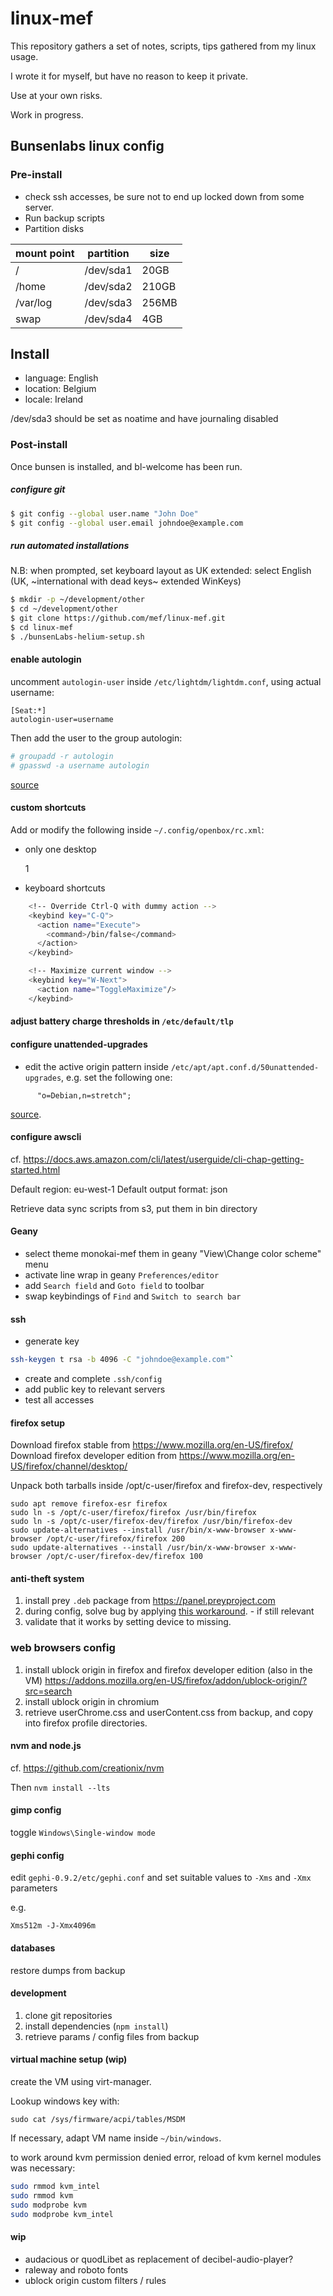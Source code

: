 # linux-mef

This repository gathers a set of notes, scripts, tips gathered from my linux usage.

I wrote it for myself, but have no reason to keep it private.

Use at your own risks.

Work in progress.


## Bunsenlabs linux config

### Pre-install


* check ssh accesses, be sure not to end up locked down from some server.
* Run backup scripts
* Partition disks

| mount point | partition | size |
| -- | -- | -- |
| / | /dev/sda1 | 20GB |
| /home | /dev/sda2 | 210GB |
| /var/log | /dev/sda3 | 256MB |
| swap | /dev/sda4 | 4GB |

## Install

* language: English
* location: Belgium
* locale: Ireland



/dev/sda3 should be set as noatime and have journaling disabled





### Post-install

Once bunsen is installed, and bl-welcome has been run.


##### configure git

````bash
$ git config --global user.name "John Doe"
$ git config --global user.email johndoe@example.com
````

##### run automated installations

N.B: when prompted, set keyboard layout as UK extended: select English (UK, ~international with dead keys~ extended WinKeys)


````bash
$ mkdir -p ~/development/other
$ cd ~/development/other
$ git clone https://github.com/mef/linux-mef.git
$ cd linux-mef
$ ./bunsenLabs-helium-setup.sh
````

#### enable autologin

uncomment `autologin-user` inside `/etc/lightdm/lightdm.conf`, using actual username:

````
[Seat:*]
autologin-user=username
````

Then add the user to the group autologin:

````bash
# groupadd -r autologin
# gpasswd -a username autologin
````

[source](https://wiki.archlinux.org/index.php/LightDM#Enabling_autologin)

#### custom shortcuts

Add or modify the following inside `~/.config/openbox/rc.xml`:

* only one desktop

    <number>1</number>

* keyboard shortcuts

````bash
    <!-- Override Ctrl-Q with dummy action -->
    <keybind key="C-Q">
      <action name="Execute">
        <command>/bin/false</command>
      </action>
    </keybind>

    <!-- Maximize current window -->
    <keybind key="W-Next">
      <action name="ToggleMaximize"/>
    </keybind>
````

#### adjust battery charge thresholds in `/etc/default/tlp`

#### configure unattended-upgrades

* edit the active origin pattern inside `/etc/apt/apt.conf.d/50unattended-upgrades`, e.g. set the following one:

````
      "o=Debian,n=stretch";
````

[source](https://wiki.debian.org/UnattendedUpgrades).

#### configure awscli

cf. https://docs.aws.amazon.com/cli/latest/userguide/cli-chap-getting-started.html

Default region: eu-west-1
Default output format: json

Retrieve data sync scripts from s3, put them in bin directory

#### Geany

* select theme monokai-mef them in geany "View\Change color scheme" menu
* activate line wrap in geany `Preferences/editor`
* add `Search field` and `Goto field` to toolbar
* swap keybindings of `Find` and `Switch to search bar`

#### ssh

* generate key

````bash
ssh-keygen t rsa -b 4096 -C "johndoe@example.com"`
````
* create and complete `.ssh/config`
* add public key to relevant servers 
* test all accesses


#### firefox setup

Download firefox stable from https://www.mozilla.org/en-US/firefox/
Download firefox developer edition from https://www.mozilla.org/en-US/firefox/channel/desktop/

Unpack both tarballs inside /opt/c-user/firefox and firefox-dev, respectively

    sudo apt remove firefox-esr firefox
    sudo ln -s /opt/c-user/firefox/firefox /usr/bin/firefox
    sudo ln -s /opt/c-user/firefox-dev/firefox /usr/bin/firefox-dev
    sudo update-alternatives --install /usr/bin/x-www-browser x-www-browser /opt/c-user/firefox/firefox 200
    sudo update-alternatives --install /usr/bin/x-www-browser x-www-browser /opt/c-user/firefox-dev/firefox 100

#### anti-theft system

1. install prey `.deb` package from https://panel.preyproject.com
2. during config, solve bug by applying [this workaround](https://github.com/prey/prey-node-client/issues/355#issuecomment-368228502). - if still relevant
3. validate that it works by setting device to missing.

### web browsers config

1. install ublock origin in firefox and firefox developer edition (also in the VM) https://addons.mozilla.org/en-US/firefox/addon/ublock-origin/?src=search
2. install ublock origin in chromium
3. retrieve userChrome.css and userContent.css from backup, and copy into firefox profile directories.

#### nvm and node.js

cf. https://github.com/creationix/nvm

Then `nvm install --lts`

#### gimp config

toggle `Windows\Single-window mode`

#### gephi config

edit `gephi-0.9.2/etc/gephi.conf` and set suitable values to `-Xms` and `-Xmx` parameters

e.g. 

    Xms512m -J-Xmx4096m

#### databases

restore dumps from backup

#### development

1. clone git repositories
2. install dependencies (`npm install`)
3. retrieve params / config files from backup


#### virtual machine setup (wip)

create the VM using virt-manager.

Lookup windows key with:

    sudo cat /sys/firmware/acpi/tables/MSDM

If necessary, adapt VM name inside `~/bin/windows`.

to work around kvm permission denied error, reload of kvm kernel modules was necessary:

````bash
sudo rmmod kvm_intel
sudo rmmod kvm
sudo modprobe kvm
sudo modprobe kvm_intel
````

#### wip

* audacious or quodLibet as replacement of decibel-audio-player?
* raleway and roboto fonts
* ublock origin custom filters / rules
